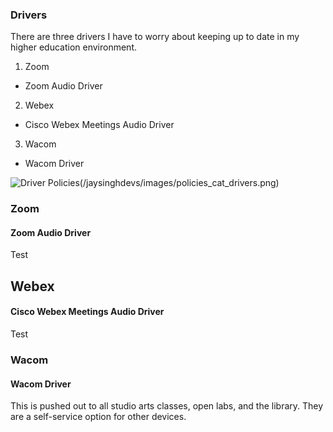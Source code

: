 ### Drivers

There are three drivers I have to worry about keeping up to date in my higher education environment.

1. Zoom
  * Zoom Audio Driver
2. Webex
  * Cisco Webex Meetings Audio Driver
3. Wacom
  * Wacom Driver
  
![Driver Policies](/jaysinghdevs/images/policies_cat_drivers.png)(/jaysinghdevs/images/policies_cat_drivers.png)

### Zoom
#### Zoom Audio Driver
Test

## Webex
#### Cisco Webex Meetings Audio Driver
Test

### Wacom
#### Wacom Driver
This is pushed out to all studio arts classes, open labs, and the library. They are a self-service option for other devices.
